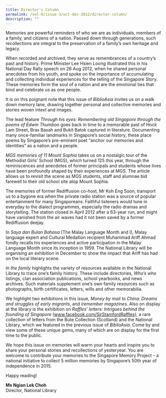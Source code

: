 ```yaml
---
title: Director's Column
permalink: /vol-8/issue-3/oct-dec-2012/director-column/
description: ""
---
```

Memories are powerful reminders of who we are as individuals, members of a family, and citizens of a nation. Passed down through generations, such recollections are integral to the preservation of a family’s own
heritage and legacy.

When recorded and archived, they serve as remembrances of a country’s past and history. Prime Minister Lee Hsien Loong illustrated this in his National Day Rally speech on 26 Aug 2012, when he shared personal anecdotes from his youth, and spoke on the importance of accumulating and collecting individual experiences for the telling of the Singapore Story. These memories form the soul of a nation and are the emotional ties that bind and celebrate us as one people.

It is on this poignant note that this issue of *BiblioAsia* invites us on a walk down memory lane, drawing together personal and collective memories and stories woven intext and images.

The lead feature *Through his eyes: Remembering old Singapore through the poems of Edwin Thumboo* goes back in time to a memorable past of Hock Lam Street, Bras Basah and Bukit Batok captured in literature. Documenting many once-familiar landmarks in Singapore’s social history, these place poems by Singapore’s pre-eminent poet “anchor our memories and identities” as a nation and a people.

*MGS memories of 11 Mount Sophia* takes us on a nostalgic tour of the Methodist Girls’ School (MGS), which turned 125 this year, through the reminiscences and anecdotes of former principals and students whose lives have been profoundly shaped by their experiences at MGS. The article allows us to revisit the scene as MGS students, staff and alumnae bid farewell to their old school site atop Mount Sophia.

The memories of former Rediffusion co-host, Mr Koh Eng Soon, transport us to a bygone era when the private radio station was a source of popular entertainment for many Singaporeans. Faithful listeners would tune in everyday to the dialect programmes, especially the radio dramas and storytelling. The station closed in April 2012 after a 63-year run, and might have vanished from the air waves had it not been saved by a former Rediffusion deejay.

In *Saya dan Bulan Bahasa* (The Malay Language Month and I), Malay language expert and Cultural Medallion recipient Muhammad Ariff Ahmad fondly recalls his experiences and active participation in the Malay Language Month since its inception in 1959. The National Library will be organising an exhibition in
December to show the impact that Ariff has had on the local literary scene.

*In the family* highlights the variety of resources available in the National Library to trace one’s family history. These include directories, *Who’s who* listings, clan association publications, school yearbooks, and news archives. Such materials supplement one’s own family resources such as photographs, birth certificates, letters, wills and other memorabilia.

We highlight two exhibitions in this issue, *Money by mail to China: Dreams and struggles of early migrants*, and *iremember magazines*. Also on display at the library is the exhibition on *Raffles’ letters: Intrigues behind the founding of Singapore* (www.facebook.com/SirStamfordRaffles), a rare collection of letters from the Bute Collection (Scotland) and the National Library, which we featured in the previous issue of
*BiblioAsia*. Come by and view some of these unique gems, many of which are on display for the first time to the public.

We hope this issue on memories will warm your
hearts and inspire you to share your personal stories and recollections of yesteryear. You are welcome to contribute your memories to the Singapore Memory Project – a national initiative to collect 5 million memories by Singapore’s 50th year of independence in 2015.

Happy reading!

<b>Ms Ngian Lek Choh</b><br>
Director, National Library












